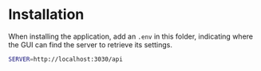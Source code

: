 # Installation

When installing the application, add an `.env` in this folder, indicating where the GUI can find the server to retrieve its settings.

```bash
SERVER=http://localhost:3030/api
```
